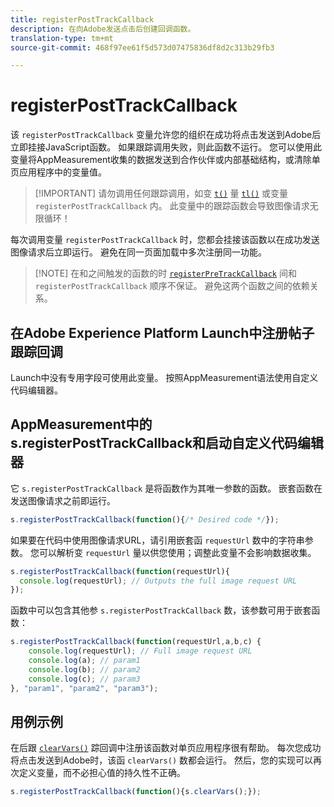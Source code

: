 ```yaml
---
title: registerPostTrackCallback
description: 在向Adobe发送点击后创建回调函数。
translation-type: tm+mt
source-git-commit: 468f97ee61f5d573d07475836df8d2c313b29fb3

---
```



# registerPostTrackCallback

该 `registerPostTrackCallback` 变量允许您的组织在成功将点击发送到Adobe后立即挂接JavaScript函数。 如果跟踪调用失败，则此函数不运行。 您可以使用此变量将AppMeasurement收集的数据发送到合作伙伴或内部基础结构，或清除单页应用程序中的变量值。

> [!IMPORTANT] 请勿调用任何跟踪调用，如变 [`t()`](t-method.md) 量 [`tl()`](tl-method.md) 或变量 `registerPostTrackCallback` 内。 此变量中的跟踪函数会导致图像请求无限循环！

每次调用变量 `registerPostTrackCallback` 时，您都会挂接该函数以在成功发送图像请求后立即运行。 避免在同一页面加载中多次注册同一功能。

> [!NOTE] 在和之间触发的函数的时 [`registerPreTrackCallback`](registerpretrackcallback.md) 间和 `registerPostTrackCallback` 顺序不保证。 避免这两个函数之间的依赖关系。

## 在Adobe Experience Platform Launch中注册帖子跟踪回调

Launch中没有专用字段可使用此变量。 按照AppMeasurement语法使用自定义代码编辑器。

## AppMeasurement中的s.registerPostTrackCallback和启动自定义代码编辑器

它 `s.registerPostTrackCallback` 是将函数作为其唯一参数的函数。 嵌套函数在发送图像请求之前即运行。

```js
s.registerPostTrackCallback(function(){/* Desired code */});
```

如果要在代码中使用图像请求URL，请引用嵌套函 `requestUrl` 数中的字符串参数。 您可以解析变 `requestUrl` 量以供您使用；调整此变量不会影响数据收集。

```js
s.registerPostTrackCallback(function(requestUrl){
  console.log(requestUrl); // Outputs the full image request URL
});
```

函数中可以包含其他参 `s.registerPostTrackCallback` 数，该参数可用于嵌套函数：

```js
s.registerPostTrackCallback(function(requestUrl,a,b,c) {
    console.log(requestUrl); // Full image request URL
    console.log(a); // param1
    console.log(b); // param2
    console.log(c); // param3
}, "param1", "param2", "param3");
```

## 用例示例

在后跟 [`clearVars()`](clearvars.md) 踪回调中注册该函数对单页应用程序很有帮助。 每次您成功将点击发送到Adobe时，该函 `clearVars()` 数都会运行。 然后，您的实现可以再次定义变量，而不必担心值的持久性不正确。

```js
s.registerPostTrackCallback(function(){s.clearVars();});
```
